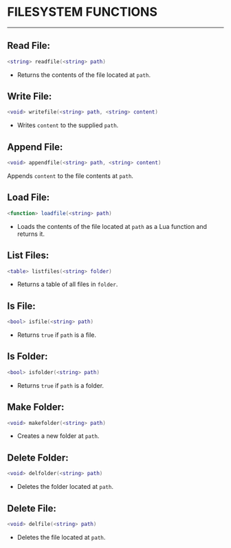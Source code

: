 # FILESYSTEM FUNCTIONS
---

## Read File:
```lua
<string> readfile(<string> path)
```
- Returns the contents of the file located at `path`.

## Write File:
```lua
<void> writefile(<string> path, <string> content)
```
- Writes `content` to the supplied `path`.

## Append File:
```lua
<void> appendfile(<string> path, <string> content)
```
Appends `content` to the file contents at `path`.

## Load File:
```lua
<function> loadfile(<string> path)
```
- Loads the contents of the file located at `path` as a Lua function and returns it.

## List Files:
```lua
<table> listfiles(<string> folder)
```
- Returns a table of all files in `folder`.

## Is File:
```lua
<bool> isfile(<string> path)
```
- Returns `true` if `path` is a file.

## Is Folder:
```lua
<bool> isfolder(<string> path)
```
- Returns `true` if `path` is a folder.

## Make Folder:
```lua
<void> makefolder(<string> path)
```
- Creates a new folder at `path`.

## Delete Folder:
```lua
<void> delfolder(<string> path)
```
- Deletes the folder located at `path`.

## Delete File:
```lua
<void> delfile(<string> path)
```
- Deletes the file located at `path`.